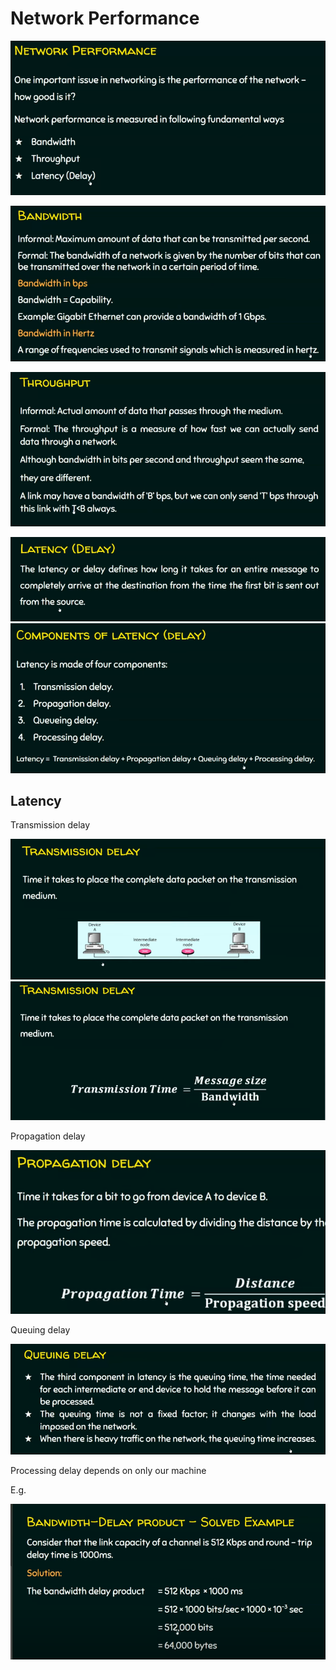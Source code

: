 # Network Performance

![img.png](img.png)

![img_1.png](img_1.png)

![img_2.png](img_2.png)

![img_4.png](img_4.png)
![img_3.png](img_3.png)

## Latency

Transmission delay 

![img_5.png](img_5.png)
![img_6.png](img_6.png)

Propagation delay

![img_7.png](img_7.png)

Queuing delay

![img_8.png](img_8.png)

Processing delay depends on only our machine

E.g.

![img_9.png](img_9.png)
